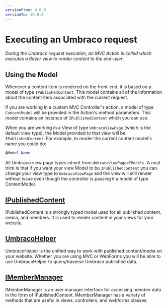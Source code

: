 ```yaml
---
versionFrom: 9.0.0
versionTo: 10.0.0
---
```


# Executing an Umbraco request

_During the Umbraco request execution, an MVC Action is called which executes a Razor view to render content to the end-user_,

## Using the Model

Whenever a content item is rendered on the front-end, it is based on a model of type `IPublishedContent`. This model contains all of the information about the content item associated with the current request.

If you are working in a custom MVC Controller's action, a model of type `ContentModel` will be provided in the Action's method parameters. This model contains an instance of `IPublishedContent` which you can use.

When you are working in a View of type `UmbracoViewPage` (which is the default view type), the Model provided to that view will be `IPublishedContent`. For example, to render the current content model's name you could do:

```csharp
@Model.Name
```

All Umbraco view page types inherit from `UmbracoViewPage<TModel>`. A neat trick is that if you want your view Model to be `IPublishedContent` you can change your view type to `UmbracoViewPage` and the view will still render without issue even though the controller is passing it a model of type ContentModel.

## [IPublishedContent](../../../Reference/Querying/IPublishedContent/)

IPublishedContent is a strongly typed model used for all published content, media, and members. It is used to render content in your views for your website.

## [UmbracoHelper](../../../Reference/Querying/UmbracoHelper/index.md)

UmbracoHelper is the unified way to work with published content/media on your website. Whether you are using MVC or WebForms you will be able to use UmbracoHelper to query/traverse Umbraco published data.

## [IMemberManager](../../../Reference/Querying/IMemberManager/index.md)

IMemberManager is an user manager interface for accessing member data in the form of IPublishedContent. IMemberManager has a variety of methods that are useful in views, controllers, and webforms classes.
